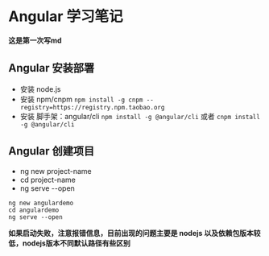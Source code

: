 # Angular 学习笔记
**这是第一次写md**

## Angular 安装部署

- 安装 node.js
- 安装 npm/cnpm
	`npm install -g cnpm --registry=https://registry.npm.taobao.org`
- 安装 脚手架：angular/cli
	`npm install -g @angular/cli`
	或者
    `cnpm install -g @angular/cli`
    
## Angular 创建项目
- ng new project-name
- cd project-name
- ng serve --open
``` shell
ng new angulardemo
cd angulardemo
ng serve --open
```
**如果启动失败，注意报错信息，目前出现的问题主要是 nodejs 以及依赖包版本较低，nodejs版本不同默认路径有些区别**
